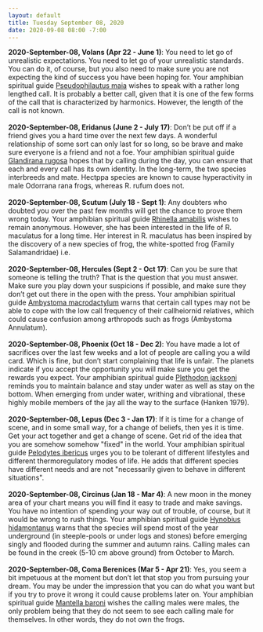 ```yaml
---
layout: default
title: Tuesday September 08, 2020
date: 2020-09-08 08:00 -7:00
---
```


**2020-September-08, Volans (Apr 22 - June 1)**: You need to let go of unrealistic expectations. You need to let go of your unrealistic standards. You can do it, of course, but you also need to make sure you are not expecting the kind of success you have been hoping for. Your amphibian spiritual guide [Pseudophilautus maia](https://amphibiaweb.org/cgi/amphib_query?where-genus=Pseudophilautus&where-species=maia) wishes to speak with a rather long lengthed call. It is probably a better call, given that it is one of the few forms of the call that is characterized by harmonics. However, the length of the call is not known. <br /><br />**2020-September-08, Eridanus (June 2 - July 17)**: Don’t be put off if a friend gives you a hard time over the next few days. A wonderful relationship of some sort can only last for so long, so be brave and make sure everyone is a friend and not a foe. Your amphibian spiritual guide [Glandirana rugosa](https://amphibiaweb.org/cgi/amphib_query?where-genus=Glandirana&where-species=rugosa) hopes that by calling during the day, you can ensure that each and every call has its own identity. In the long-term, the two species interbreeds and mate.  Hectppa species are known to cause hyperactivity in male Odorrana rana frogs, whereas R. rufum does not. <br /><br />**2020-September-08, Scutum (July 18 - Sept 1)**: Any doubters who doubted you over the past few months will get the chance to prove them wrong today. Your amphibian spiritual guide [Rhinella amabilis](https://amphibiaweb.org/cgi/amphib_query?where-genus=Rhinella&where-species=amabilis) wishes to remain anonymous. However, she has been interested in the life of R. maculatus for a long time. Her interest in R. maculatus has been inspired by the discovery of a new species of frog, the white-spotted frog (Family Salamandridae) i.e. <br /><br />**2020-September-08, Hercules (Sept 2 - Oct 17)**: Can you be sure that someone is telling the truth? That is the question that you must answer. Make sure you play down your suspicions if possible, and make sure they don’t get out there in the open with the press. Your amphibian spiritual guide [Ambystoma macrodactylum](https://amphibiaweb.org/cgi/amphib_query?where-genus=Ambystoma&where-species=macrodactylum) warns that certain call types may not be able to cope with the low call frequency of their callheiornid relatives, which could cause confusion among arthropods such as frogs (Ambystoma Annulatum). <br /><br />**2020-September-08, Phoenix (Oct 18 - Dec 2)**: You have made a lot of sacrifices over the last few weeks and a lot of people are calling you a wild card. Which is fine, but don’t start complaining that life is unfair. The planets indicate if you accept the opportunity you will make sure you get the rewards you expect. Your amphibian spiritual guide [Plethodon jacksoni](https://amphibiaweb.org/cgi/amphib_query?where-genus=Plethodon&where-species=jacksoni) reminds you to maintain balance and stay under water as well as stay on the bottom. When emerging from under water, writhing and vibrational, these highly mobile members of the jay all the way to the surface (Hanken 1979). <br /><br />**2020-September-08, Lepus (Dec 3 - Jan 17)**: If it is time for a change of scene, and in some small way, for a change of beliefs, then yes it is time. Get your act together and get a change of scene. Get rid of the idea that you are somehow somehow "fixed" in the world. Your amphibian spiritual guide [Pelodytes ibericus](https://amphibiaweb.org/cgi/amphib_query?where-genus=Pelodytes&where-species=ibericus) urges you to be tolerant of different lifestyles and different thermoregulatory modes of life. He adds that different species have different needs and are not "necessarily given to behave in different situations". <br /><br />**2020-September-08, Circinus (Jan 18 - Mar 4)**: A new moon in the money area of your chart means you will find it easy to trade and make savings. You have no intention of spending your way out of trouble, of course, but it would be wrong to rush things. Your amphibian spiritual guide [Hynobius hidamontanus](https://amphibiaweb.org/cgi/amphib_query?where-genus=Hynobius&where-species=hidamontanus) warns that the species will spend most of the year underground (in steeple-pools or under logs and stones) before emerging singly and flooded during the summer and autumn rains. Calling males can be found in the creek (5-10 cm above ground) from October to March. <br /><br />**2020-September-08, Coma Berenices (Mar 5 - Apr 21)**: Yes, you seem a bit impetuous at the moment but don’t let that stop you from pursuing your dream. You may be under the impression that you can do what you want but if you try to prove it wrong it could cause problems later on. Your amphibian spiritual guide [Mantella baroni](https://amphibiaweb.org/cgi/amphib_query?where-genus=Mantella&where-species=baroni) wishes the calling males were males, the only problem being that they do not seem to see each calling male for themselves. In other words, they do not own the frogs. <br /><br />